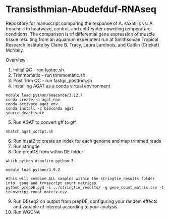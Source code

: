 # Transisthmian-Abudefduf-RNAseq
Repository for manuscript comparing the response of A. saxatilis vs. A. troschelii to heatwave, control, and cold-water upwelling temperature conditions. The comparison is of differential gene expression of muscle tissue resulting from an aquarium experiment run at Smithsonian Tropical Research Institute by Claire B. Tracy, Laura Lardinois, and Caitlin (Cricket) McNally. 


Overview

1. Initial QC - run fastqc.sh
2. Trimmomatic - run trimmomatic.sh
3. Post Trim QC - run fastqc_posttrim.sh
4. Installing AGAT as a conda virtual environment

```
module load python/anaconda/3.12.7
conda create -n agat_env
conda activate agat_env
conda install -c bioconda agat
source deactivate

```

5. Run AGAT to convert gff to gtf

```
sbatch agat_script.sh
```

6. Run hisat2 to create an index for each genome and map trimmed reads
7. Run stringtie
8. Run prepDE from within DE folder

```
which python #confirm python 3

module load python/3.9.2

#this will combine ALL samples within the stringtie_results folder into  gene and trnascript count matrices
python prepDE.py3 -i ../stringtie_results/ -g gene_count_matrix.csv -t transcript_count_matrix.csv

```

9. Run DEseq2 on output from prepDE, configuring your random effects and variable of interest according to your analysis.
10. Run WGCNA
